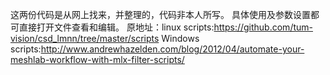 这两份代码是从网上找来，并整理的，代码非本人所写。
具体使用及参数设置都可直接打开文件查看和编辑。
原地址：linux scripts:https://github.com/tum-vision/csd_lmnn/tree/master/scripts
        Windows scripts:http://www.andrewhazelden.com/blog/2012/04/automate-your-meshlab-workflow-with-mlx-filter-scripts/
